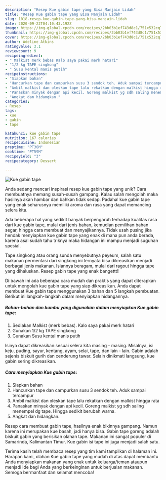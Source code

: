 ```yaml
---
description: "Resep Kue gabin tape yang Bisa Manjain Lidah"
title: "Resep Kue gabin tape yang Bisa Manjain Lidah"
slug: 1018-resep-kue-gabin-tape-yang-bisa-manjain-lidah
date: 2020-09-22T04:10:43.192Z
image: https://img-global.cpcdn.com/recipes/2bb03b1ef743d8c1/751x532cq70/kue-gabin-tape-foto-resep-utama.jpg
thumbnail: https://img-global.cpcdn.com/recipes/2bb03b1ef743d8c1/751x532cq70/kue-gabin-tape-foto-resep-utama.jpg
cover: https://img-global.cpcdn.com/recipes/2bb03b1ef743d8c1/751x532cq70/kue-gabin-tape-foto-resep-utama.jpg
author: Adeline Atkins
ratingvalue: 3.1
reviewcount: 9
recipeingredient:
- " Malkist merk bebas Kalo saya pakai merk hatari"
- "1/2 kg TAPE singkong"
- " Susu kental manis putih"
recipeinstructions:
- "Siapkan bahan"
- "Hancurkan tape dan campurkan susu 3 sendok teh. Aduk sampai tercampur"
- "Ambil malkist dan oleskan tape lalu rekatkan dengan malkist hingga rata"
- "Panaskan minyak dengan api kecil. Goreng malkist yg sdh saling menempel dg tape. Hingga sedikit berubah warna."
- "Angkat dan hidangkan."
categories:
- Resep
tags:
- kue
- gabin
- tape

katakunci: kue gabin tape 
nutrition: 167 calories
recipecuisine: Indonesian
preptime: "PT36M"
cooktime: "PT59M"
recipeyield: "3"
recipecategory: Dessert

---
```



![Kue gabin tape](https://img-global.cpcdn.com/recipes/2bb03b1ef743d8c1/751x532cq70/kue-gabin-tape-foto-resep-utama.jpg)

Anda sedang mencari inspirasi resep kue gabin tape yang unik? Cara membuatnya memang susah-susah gampang. Kalau salah mengolah maka hasilnya akan hambar dan bahkan tidak sedap. Padahal kue gabin tape yang enak seharusnya memiliki aroma dan rasa yang dapat memancing selera kita.

Ada beberapa hal yang sedikit banyak berpengaruh terhadap kualitas rasa dari kue gabin tape, mulai dari jenis bahan, kemudian pemilihan bahan segar, hingga cara membuat dan menyajikannya. Tidak usah pusing jika hendak menyiapkan kue gabin tape yang enak di mana pun anda berada, karena asal sudah tahu triknya maka hidangan ini mampu menjadi suguhan spesial.

Tape singkong atau orang sunda menyebutnya peyeum, salah satu makanan permentasi dari singkong ini ternyata bisa dikreasikan menjadi berbagai jenis makanan. Isiannya beragam, mulai dari ragout hingga tape yang dihaluskan. Resep gabin tape yang enak bangettt!!


Di bawah ini ada beberapa cara mudah dan praktis yang dapat diterapkan untuk mengolah kue gabin tape yang siap dikreasikan. Anda dapat membuat Kue gabin tape menggunakan 3 bahan dan 5 langkah pembuatan. Berikut ini langkah-langkah dalam menyiapkan hidangannya.

<!--inarticleads1-->

##### Bahan-bahan dan bumbu yang digunakan dalam menyiapkan Kue gabin tape:

1. Sediakan  Malkist (merk bebas). Kalo saya pakai merk hatari
1. Gunakan 1/2 kg TAPE singkong
1. Gunakan  Susu kental manis putih


Isinya dapat dikreasikan sesuai selera kita masing - masing. Misalnya, isi keju, puding, sayur, kentang, ayam, selai, tape, dan lain - lain. Gabin adalah sejenis biskuit gurih dan cenderung tawar. Selain dinikmati langsung, kue gabin sering dikreasikan. 

<!--inarticleads2-->

##### Cara menyiapkan Kue gabin tape:

1. Siapkan bahan
1. Hancurkan tape dan campurkan susu 3 sendok teh. Aduk sampai tercampur
1. Ambil malkist dan oleskan tape lalu rekatkan dengan malkist hingga rata
1. Panaskan minyak dengan api kecil. Goreng malkist yg sdh saling menempel dg tape. Hingga sedikit berubah warna.
1. Angkat dan hidangkan.


Resep cara membuat gabin tape, hasilnya enak bikinnya gampang. Namun karena ini merupakan kue basah, jadi hanya bisa. Gabin tape goreng adalah biskuit gabin yang berisikan olahan tape. Makanan ini sangat populer di Samarinda, Kalimantan Timur. Kue gabin isi tape ini juga menjadi salah satu. 

Terima kasih telah membaca resep yang tim kami tampilkan di halaman ini. Harapan kami, olahan Kue gabin tape yang mudah di atas dapat membantu Anda menyiapkan makanan yang enak untuk keluarga/teman ataupun menjadi ide bagi Anda yang berkeinginan untuk berjualan makanan. Semoga bermanfaat dan selamat mencoba!
